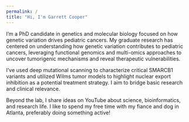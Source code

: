```yaml
---
permalink: /
title: "Hi, I'm Garrett Cooper"
---
```


I’m a PhD candidate in genetics and molecular biology focused on how genetic variation drives pediatric cancers. My graduate research has centered on understanding how genetic variation contributes 
to pediatric cancers, leveraging functional genomics and multi-omics approaches to uncover tumorigenic mechanisms and reveal therapeutic vulnerabilities.

I’ve used deep mutational scanning to characterize critical SMARCB1 variants and utilized Wilms tumor models to highlight nuclear export inhibition as a potential treatment strategy. I 
aim to bridge basic research and clinical relevance.

Beyond the lab, I share ideas on YouTube about science, bioinformatics, and research life. I like to spend my free time with my fiance and dog in Atlanta, preferably doing something active!
